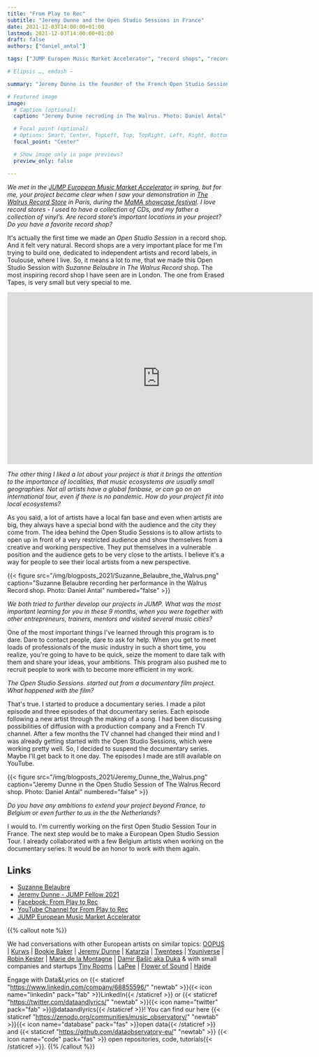 ```yaml
---
title: "From Play to Rec"
subtitle: "Jeremy Dunne and the Open Studio Sessions in France"
date: 2021-12-03T14:00:00+01:00
lastmod: 2021-12-03T14:00:00+01:00
draft: false
authors: ["daniel_antal"]

tags: ["JUMP Europen Music Market Accelerator", "record shops", "recording", "independent labels"]

# Elipsis …, emdash —

summary: "Jeremy Dunne is the founder of the French Open Studio Sessions, which allows artists to open up in front of a very restricted audience and show themselves from a creative and working perspective---during they are producing a recorded performance."

# Featured image
image:
  # Caption (optional)
  caption: "Jeremy Dunne recroding in The Walrus. Photo: Daniel Antal"

  # Focal point (optional)
  # Options: Smart, Center, TopLeft, Top, TopRight, Left, Right, BottomLeft, Bottom, BottomRight
  focal_point: "Center"

  # Show image only in page previews?
  preview_only: false

---
```


*We met in the [JUMP European Music Market Accelerator](https://www.jumpmusic.eu/) in spring, but for me, your project became clear when I saw your demonstration in [The Walrus Record Store](https://the-walrus.fr/record-store-paris-walrus/) in Paris, during the [MaMA showcase festival](https://www.mamafestival.com/en/). I love record stores - I used to have a collection of CDs, and my father a collection of vinyl’s. Are record store’s important locations in your project? Do you have a favorite record shop?*

It's actually the first time we made an *Open Studio Session* in a record shop. And it felt very natural. Record shops are a very important place for me I'm trying to build one, dedicated to independent artists and record labels, in Toulouse, where I live. So, it means a lot to me, that we made this Open Studio Session with *Suzanne Belaubre* in *The Walrus Record* shop. The most inspiring record shop I have seen are in London. The one from Erased Tapes, is very small but very special to me. 

<iframe width="700" height="394" src="https://www.youtube.com/embed/AVLMiUscHDc" title="YouTube video player" frameborder="0" allow="accelerometer; autoplay; clipboard-write; encrypted-media; gyroscope; picture-in-picture" allowfullscreen></iframe>

*The other thing I liked a lot about your project is that it brings the attention to the importance of localities, that music ecosystems are usually small geographies. Not all artists have a global fanbase, or can go on an international tour, even if there is no pandemic. How do your project fit into local ecosystems?*

As you said, a lot of artists have a local fan base and even when artists are big, they always have a special bond with the audience and the city they come from. The idea behind the Open Studio Sessions is to allow artists to open up in front of a very restricted audience and show themselves from a creative and working perspective. They put themselves in a vulnerable position and the audience gets to be very close to the artists. I believe it's a way for people to see their local artists from a new perspective. 

<td style="text-align: center;">{{< figure src="/img/blogposts_2021/Suzanne_Belaubre_the_Walrus.png" caption="Suzanne Belaubre recording her performance in the Walrus Record shop. Photo: Daniel Antal" numbered="false" >}}</td>

*We both tried to further develop our projects in JUMP. What was the most important learning for you in these 9 months, when you were together with other entrepreneurs, trainers, mentors and visited several music cities?*

One of the most important things I've learned through this program is to dare. Dare to contact people, dare to ask for help. When you get to meet loads of professionals of the music industry in such a short time, you realize, you're going to have to be quick, seize the moment to dare talk with them and share your ideas, your ambitions. This program also pushed me to recruit people to work with to become more efficient in my work.

*The Open Studio Sessions. started out from a documentary film project. What happened with the film?*

That's true. I started to produce a documentary series. I made a pilot episode and three episodes of that documentary series. Each episode following a new artist through the making of a song. I had been discussing possibilities of diffusion with a production company and a French TV channel. After a few months the TV channel had changed their mind and I was already getting started with the Open Studio Sessions, which were working pretty well. So, I decided to suspend the documentary series. Maybe I'll get back to it one day. The episodes I made are still available on YouTube. 


<td style="text-align: center;">{{< figure src="/img/blogposts_2021/Jeremy_Dunne_the_Walrus.png" caption="Jeremy Dunne in the Open Studio Session of The Walrus Record shop. Photo: Daniel Antal" numbered="false" >}}</td>

*Do you have any ambitions to extend your project beyond France, to Belgium or even further to us in the the Netherlands?*

I would to. I'm currently working on the first Open Studio Session Tour in France. The next step would be to make a European Open Studio Session Tour. I already collaborated with a few Belgium artists when working on the documentary series. It would be an honor to work with them again. 


## Links

- [Suzanne Belaubre](https://www.suzannebelaubre.com/)
- [Jeremy Dunne - JUMP Fellow 2021](https://www.jumpmusic.eu/fellow2021/from-play-to-rec/)
- [Facebook: From Play to Rec](https://www.facebook.com/fromplaytorec/)
- [YouTube Channel for From Play to Rec](https://www.youtube.com/channel/UCXfVktlh39wCfXmD6qwfZIQ)
- [JUMP European Music Market Accelerator](https://www.jumpmusic.eu/)


{{% callout note %}}

We had conversations with other European artists on similar topics: 
[OOPUS](/post/2022-11-09_oopus/) | [Kurws](https://dataandlyrics.com/post/2022-10-26_the_kurws/) | [Bookie Baker](https://dataandlyrics.com/post/2022-10-12-bookie-baker/) | [Jeremy Dunne](https://dataandlyrics.com/post/2021-12-03-rec_to_play/) | [Katarzia](https://dataandlyrics.com/post/2020-11-25-katarzia/) |  [Twentees](https://dataandlyrics.com/post/2020-11-18-where-they-understand-us/) | [Youniverse](https://dataandlyrics.com/post/2020-11-30-youniverse/) | [Robin Kester](/post/2020-11-11-listen-local-robin-kester/) | [Marie de la Montagne](/post/2021-07-15-marie_de_la_montagne/) | [Damir Bašić aka Duka](/post/2020-10-28-duka-mission/) & with small companies and startups [Tiny Rooms](https://dataandlyrics.com/post/2020-12-14-tinyrooms/) | [LaPee](http://localhost:4321/post/2021-03-10-lapee/) | [Flower of Sound](http://localhost:4321/post/2021-03-22-flower-of-sound/) | [Hajde](http://localhost:4321/post/2021-03-21-hajde/)

Engage with Data&Lyrics on {{< staticref "https://www.linkedin.com/company/68855596/" "newtab" >}}{{< icon name="linkedin" pack="fab" >}}LinkedIn{{< /staticref >}} or {{< staticref "https://twitter.com/dataandlyrics/" "newtab" >}}{{< icon name="twitter" pack="fab" >}}@dataandlyrics{{< /staticref >}}! You can find our here {{< staticref "https://zenodo.org/communities/music_observatory/" "newtab" >}}{{< icon name="database" pack="fas" >}}open data{{< /staticref >}} and {{< staticref "https://github.com/dataobservatory-eu/" "newtab" >}} {{< icon name="code" pack="fas" >}} open repositories, code, tutorials{{< /staticref >}}.
{{% /callout %}}